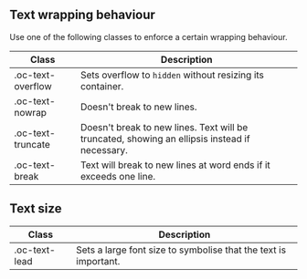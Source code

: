## Text wrapping behaviour

Use one of the following classes to enforce a certain wrapping behaviour.

| Class             | Description                                                                                   |
| ----------------- | --------------------------------------------------------------------------------------------- |
| .oc-text-overflow | Sets overflow to `hidden` without resizing its container.                                     |
| .oc-text-nowrap   | Doesn't break to new lines.                                                                   |
| .oc-text-truncate | Doesn't break to new lines. Text will be truncated, showing an ellipsis instead if necessary. |
| .oc-text-break    | Text will break to new lines at word ends if it exceeds one line.                             |

## Text size

| Class         | Description                                                     |
| ------------- | --------------------------------------------------------------- |
| .oc-text-lead | Sets a large font size to symbolise that the text is important. |
